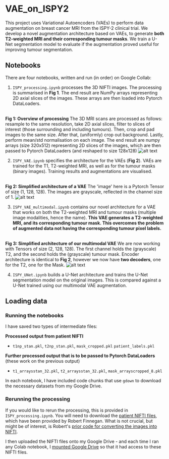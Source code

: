 # VAE_on_ISPY2
This project uses Variational Autoencoders (VAEs) to perform data augmentation on breast cancer MRI from the ISPY-2 clinical trial. We develop a novel augmentation architecture based on VAEs, to generate **both T2-weighted MRI and their corresponding tumour masks**. We train a U-Net segmentation model to evaluate if the augmentation proved useful for improving tumour segmentation. 

## Notebooks 

There are four notebooks, written and run (in order) on Google Collab: 

1. `ISPY_processing.ipynb` processes the 3D NIFTI images. The processing is summarised in **Fig 1**. The end result are NumPy arrays representing 2D axial slices of the images. These arrays are then loaded into Pytorch DataLoaders. 

\
**Fig 1: Overview of processing**
The 3D MRI scans are processed as follows: resample to the same resolution, take 2D axial slices, filter to slices of interest (those surrounding and including tumours). Then, crop and pad images to the same size. After that, (uniformly) crop out background. Lastly, perform mean/std normalisation on each image. The end result are numpy arrays (size 320x512) representing 2D slices of the images, which are then passed to Pytorch DataLoaders (and reshaped to size 128x128)
![alt text](https://github.com/RohenWong/VAE_on_ISPY2/blob/main/readme_pictures/processing.png?raw=true)

2. `ISPY_VAE.ipynb` specifies the architecture for the VAEs (**Fig 2**). VAEs are trained for the T1, T2-weighted MRI, as well as for the tumour masks (binary images). Training results and augmentations are visualised. 

\
**Fig 2: Simplified architecture of a VAE**
The 'image' here is a Pytorch Tensor of size (1, 128, 128). The images are grayscale, reflected in the channel size of 1. 
![alt text](https://github.com/RohenWong/VAE_on_ISPY2/blob/main/readme_pictures/VAE.png?raw=true)

3. `ISPY_VAE_multimodal.ipynb` contains our novel architecture for a VAE that works on both the T2-weighted MRI and tumour masks (multiple image modalities, hence the name). **This VAE generates a T2-weighted MRI, and its corresponding tumour mask. This overcomes the problem of augmented data not having the corresponding tumour pixel labels.**

\
**Fig 3: Simplified architecture of our multimodal VAE**
We are now working with Tensors of size (2, 128, 128). The first channel holds the (grayscale) T2, and the second holds the (grayscale) tumour mask. Encoder architecture is identical to **Fig 2**, however we now have **two decoders**, one for the T2, one for the Mask. 
![alt text](https://github.com/RohenWong/VAE_on_ISPY2/blob/main/readme_pictures/VAE_mm.png?raw=true)



4. `ISPY_UNet.ipynb` builds a U-Net architecture and trains the U-Net segmentation model on the original images. This is compared against a U-Net trained using our multimodal VAE augmentation. 


## Loading data

### Running the notebooks
I have saved two types of intermediate files: 

<b>Processed output from patient NIFTI </b>

- `t1np_stan.pkl`, `t2np_stan.pkl`, `mask_cropped.pkl` `patient_labels.pkl` 

<b>Further processed output that is to be passed to Pytorch DataLoaders </b> (these work on the previous output)

- `t1_arraysstan_32.pkl`, `t2_arraysstan_32.pkl`, `mask_arrayscropped_8.pkl`

In each notebook, I have included code chunks that use `gdown` to download the necessary datasets from my Google Drive. 

### Rerunning the processing
If you would like to rerun the processing, this is provided in `ISPY_processing.ipynb`. You will need to download the [patient NIFTI files](https://cloudstor.aarnet.edu.au/plus/s/dgiQZ2ftvWLnUq2), which have been provided by Robert Finnegan. What is not crucial, but might be of interest, is Robert's [prior code for converting the images into NIFTI](https://cloudstor.aarnet.edu.au/plus/s/1XvjIt81kN8UjBd). 

I then uploaded the NIFTI files onto my Google Drive - and each time I ran any Colab notebook, I [mounted Google Drive](https://stackoverflow.com/a/47019779) so that it had access to these NIFTI files. 
